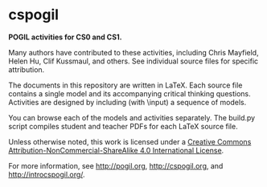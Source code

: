 # cspogil

**POGIL activities for CS0 and CS1.**

Many authors have contributed to these activities, including Chris Mayfield, Helen Hu, Clif Kussmaul, and others.
See individual source files for specific attribution.

The documents in this repository are written in LaTeX.
Each source file contains a single model and its accompanying critical thinking questions.
Activities are designed by including (with \input) a sequence of models.

You can browse each of the models and activities separately.
The build.py script compiles student and teacher PDFs for each LaTeX source file.

Unless otherwise noted, this work is licensed under a [Creative Commons Attribution-NonCommercial-ShareAlike 4.0 International License](https://creativecommons.org/licenses/by-nc-sa/4.0/).

For more information, see http://pogil.org, http://cspogil.org, and http://introcspogil.org/.
